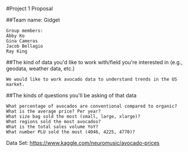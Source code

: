 #Project 1 Proposal

##Team name: Gidget

```
Group members:
Abby Ko
Gina Cameras
Jacob Bellagio
Ray King
```


##The kind of data you'd like to work with/field you're interested in (e.g., geodata, weather data, etc.)


 ```We would like to work avocado data to understand trends in the US market.```


##The kinds of questions you'll be asking of that data

```
What percentage of avocados are conventional compared to organic?
What is the average price? Per year?
What size bag sold the most (small, large, xlarge)?
What regions sold the most avocados?
What is the total sales volume YoY?
What number PLU sold the most (4046, 4225, 4770)?
```


Data Set: https://www.kaggle.com/neuromusic/avocado-prices
